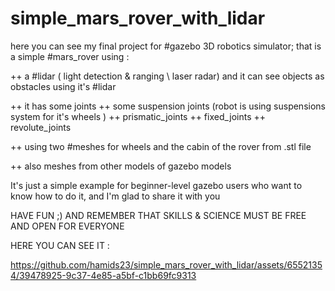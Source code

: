 # simple_mars_rover_with_lidar
here you can see my final project for #gazebo 3D robotics simulator; that is a simple #mars_rover using :

++ a #lidar ( light detection &amp; ranging \ laser radar) and it can see objects as obstacles using it's #lidar

++ it has some joints
  ++ some suspension joints (robot is using suspensions system for it's wheels )
  ++ prismatic_joints
  ++ fixed_joints
  ++ revolute_joints
  
++ using two #meshes for wheels and the cabin of the rover from .stl file

++ also meshes from other models of gazebo models

It's just a simple example for beginner-level gazebo users who want to know how to do it, and I'm glad to share it with you

HAVE FUN ;) AND REMEMBER THAT SKILLS & SCIENCE MUST BE FREE AND OPEN FOR EVERYONE

HERE YOU CAN SEE IT :



https://github.com/hamids23/simple_mars_rover_with_lidar/assets/65521354/39478925-9c37-4e85-a5bf-c1bb69fc9313

